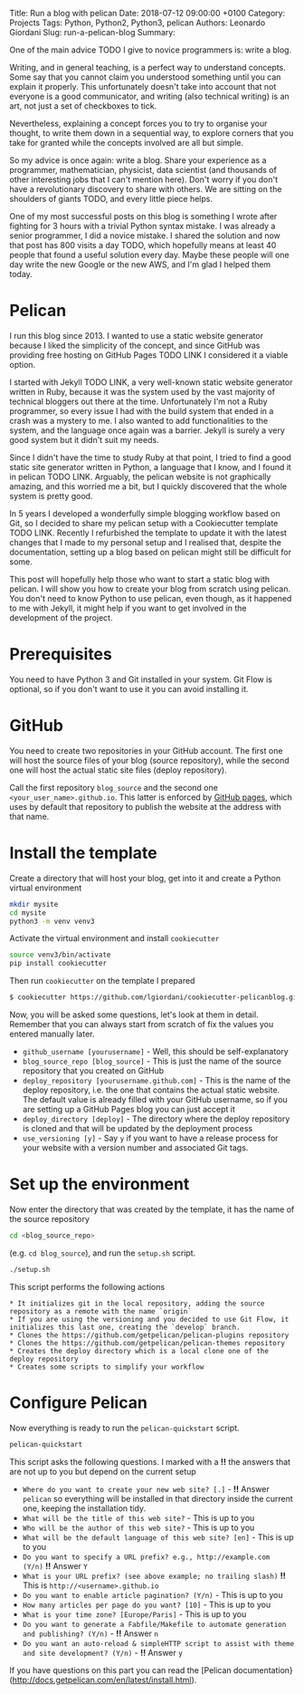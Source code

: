 
Title: Run a blog with pelican
Date: 2018-07-12 09:00:00 +0100
Category: Projects
Tags: Python, Python2, Python3, pelican
Authors: Leonardo Giordani
Slug: run-a-pelican-blog
Summary: 

One of the main advice TODO I give to novice programmers is: write a blog.

Writing, and in general teaching, is a perfect way to understand concepts. Some say that you cannot claim you understood something until you can explain it properly. This unfortunately doesn't take into account that not everyone is a good communicator, and writing (also technical writing) is an art, not just a set of checkboxes to tick.

Nevertheless, explaining a concept forces you to try to organise your thought, to write them down in a sequential way, to explore corners that you take for granted while the concepts involved are all but simple.

So my advice is once again: write a blog. Share your experience as a programmer, mathematician, physicist, data scientist (and thousands of other interesting jobs that I can't mention here). Don't worry if you don't have a revolutionary discovery to share with others. We are sitting on the shoulders of giants TODO, and every little piece helps.

One of my most successful posts on this blog is something I wrote after fighting for 3 hours with a trivial Python syntax mistake. I was already a senior programmer, I did a novice mistake. I shared the solution and now that post has 800 visits a day TODO, which hopefully means at least 40 people that found a useful solution every day. Maybe these people will one day write the new Google or the new AWS, and I'm glad I helped them today.

# Pelican 

I run this blog since 2013. I wanted to use a static website generator because I liked the simplicity of the concept, and since GitHub was providing free hosting on GitHub Pages TODO LINK I considered it a viable option.

I started with Jekyll TODO LINK, a very well-known static website generator written in Ruby, because it was the system used by the vast majority of technical bloggers out there at the time. Unfortunately I'm not a Ruby programmer, so every issue I had with the build system that ended in a crash was a mystery to me. I also wanted to add functionalities to the system, and the language once again was a barrier. Jekyll is surely a very good system but it didn't suit my needs.

Since I didn't have the time to study Ruby at that point, I tried to find a good static site generator written in Python, a language that I know, and I found it in pelican TODO LINK. Arguably, the pelican website is not graphically amazing, and this worried me a bit, but I quickly discovered that the whole system is pretty good.

In 5 years I developed a wonderfully simple blogging workflow based on Git, so I decided to share my pelican setup with a Cookiecutter template TODO LINK. Recently I refurbished the template to update it with the latest changes that I made to my personal setup and I realised that, despite the documentation, setting up a blog based on pelican might still be difficult for some.

This post will hopefully help those who want to start a static blog with pelican. I will show you how to create your blog from scratch using pelican. You don't need to know Python to use pelican, even though, as it happened to me with Jekyll, it might help if you want to get involved in the development of the project.

# Prerequisites

You need to have Python 3 and Git installed in your system. Git Flow is optional, so if you don't want to use it you can avoid installing it.

# GitHub

You need to create two repositories in your GitHub account. The first one will host the source files of your blog (source repository), while the second one will host the actual static site files (deploy repository).

Call the first repository `blog_source` and the second one `<your_user_name>.github.io`. This latter is enforced by [GitHub pages](https://pages.github.com/), which uses by default that repository to publish the website at the address with that name.

# Install the template

Create a directory that will host your blog, get into it and create a Python virtual environment

``` sh
mkdir mysite
cd mysite
python3 -m venv venv3
```

Activate the virtual environment and install `cookiecutter`

``` sh
source venv3/bin/activate
pip install cookiecutter
```

Then run `cookiecutter` on the template I prepared

``` sh
$ cookiecutter https://github.com/lgiordani/cookiecutter-pelicanblog.git
```

Now, you will be asked some questions, let's look at them in detail. Remember that you can always start from scratch of fix the values you entered manually later.

* `github_username [yourusername]` - Well, this should be self-explanatory
* `blog_source_repo [blog_source]` - This is just the name of the source repository that you created on GitHub
* `deploy_repository [yourusername.github.com]` - This is the name of the deploy repository, i.e. the one that contains the actual static website. The default value is already filled with your GitHub username, so if you are setting up a GitHub Pages blog you can just accept it
* `deploy_directory [deploy]` - The directory where the deploy repository is cloned and that will be updated by the deployment process
* `use_versioning [y]` - Say `y` if you want to have a release process for your website with a version number and associated Git tags.

# Set up the environment

Now enter the directory that was created by the template, it has the name of the source repository

``` sh
cd <blog_source_repo>
```

(e.g. `cd blog_source`), and run the `setup.sh` script.

``` sh
./setup.sh
```

This script performs the following actions

    * It initializes git in the local repository, adding the source repository as a remote with the name `origin`
    * If you are using the versioning and you decided to use Git Flow, it initializes this last one, creating the `develop` branch.
    * Clones the https://github.com/getpelican/pelican-plugins repository
    * Clones the https://github.com/getpelican/pelican-themes repository
    * Creates the deploy directory which is a local clone one of the deploy repository
    * Creates some scripts to simplify your workflow

# Configure Pelican

Now everything is ready to run the `pelican-quickstart` script.

``` sh
pelican-quickstart
```

This script asks the following questions. I marked with a **!!** the answers that are not up to you but depend on the current setup

* `Where do you want to create your new web site? [.]` - **!!** Answer `pelican` so everything will be installed in that directory inside the current one, keeping the installation tidy.
* `What will be the title of this web site?` - This is up to you
* `Who will be the author of this web site?` - This is up to you
* `What will be the default language of this web site? [en]` - This is up to you
* `Do you want to specify a URL prefix? e.g., http://example.com   (Y/n)` **!!** Answer `Y`
* `What is your URL prefix? (see above example; no trailing slash)` **!!** This is `http://<username>.github.io`
* `Do you want to enable article pagination? (Y/n)` - This is up to you
* `How many articles per page do you want? [10]` - This is up to you
* `What is your time zone? [Europe/Paris]` - This is up to you
* `Do you want to generate a Fabfile/Makefile to automate generation and publishing? (Y/n)` - **!!** Answer `n`
* `Do you want an auto-reload & simpleHTTP script to assist with theme and site development? (Y/n)` - **!!** Answer `y`

If you have questions on this part you can read the [Pelican documentation}(http://docs.getpelican.com/en/latest/install.html).

